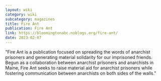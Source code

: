 ```yaml
---
layout: wiki
category: wiki
subcategory: magazines
title: Fire Ant
publication: Fire Ant
link: https://bloomingtonabc.noblogs.org/fire-ant/
date: 2023-02-07
---
```


"Fire Ant is a publication focused on spreading the words of anarchist prisoners and generating material solidarity for our imprisoned friends. Begun as a collaboration between anarchist prisoners and anarchists in Maine, Fire Ant seeks to raise material aid for anarchist prisoners while fostering communication between anarchists on both sides of the walls."
